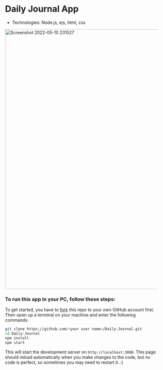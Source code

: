 # Daily Journal App
- Technologies: Node.js, ejs, html, css
<img width="854" alt="Screenshot 2022-05-10 231527" src="https://user-images.githubusercontent.com/67941687/167690448-c02c8f64-7e76-40f6-b10f-068782e09577.png">


### To run this app in your PC, follow these steps:
To get started, you have to [fork](https://github.com/palakyadav1807/Daily-Journal/fork) this repo to your own GitHub account first. Then open up a terminal on your machine and enter the following commands:

```bash
git clone https://github.com/<your user name>/Daily-Journal.git
cd Daily-Journal
npm install
npm start
```

This will start the development server on `http://localhost:3000`. This page should reload automatically when you make changes to the code, but no code is perfect, so sometimes you may need to restart it. :)
